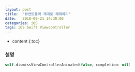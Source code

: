 ```yaml
---
layout: post
title:  "뷰컨트롤러 제대로 해제하기"
date:   2018-09-21 14:30:00
categories: iOS
tags: iOS Swift Viewcontroller
---
```


* content
{:toc}

### 설명

```swift
self.dismissViewControllerAnimated(false, completion: nil)
```
